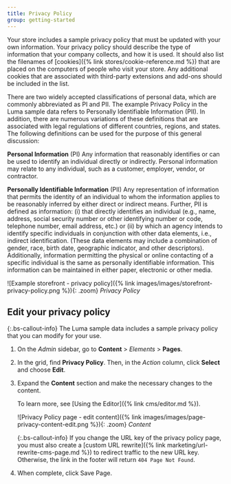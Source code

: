 ```yaml
---
title: Privacy Policy
group: getting-started
---
```


Your store includes a sample privacy policy that must be updated with your own information. Your privacy policy should describe the type of information that your company collects, and how it is used. It should also list the filenames of [cookies]({% link stores/cookie-reference.md %}) that are placed on the computers of people who visit your store. Any additional cookies that are associated with third-party extensions and add-ons should be included in the list.

There are two widely accepted classifications of personal data, which are commonly abbreviated as PI and PII. The example Privacy Policy in the Luma sample data refers to Personally Identifiable Information (PII). In addition, there are numerous variations of these definitions that are associated with legal regulations of different countries, regions, and states.  The following definitions can be used for the purpose of this general discussion:

**Personal Information** (PI)
Any information that reasonably identifies or can be used to identify an individual directly or indirectly. Personal information may relate to any individual, such as a customer, employer, vendor, or contractor. 

**Personally Identifiable Information** (PII)
Any representation of information that permits the identity of an individual to whom the information applies to be reasonably inferred by either direct or indirect means. Further, PII is defined as information: (i) that directly identifies an individual (e.g., name, address, social security number or other identifying number or code, telephone number, email address, etc.) or (ii) by which an agency intends to identify specific individuals in conjunction with other data elements, i.e., indirect identification. (These data elements may include a combination of gender, race, birth date, geographic indicator, and other descriptors). Additionally, information permitting the physical or online contacting of a specific individual is the same as personally identifiable information. This information can be maintained in either paper, electronic or other media.

![Example storefront - privacy policy]({% link images/images/storefront-privacy-policy.png %}){: .zoom}
_Privacy Policy_

## Edit your privacy policy

{:.bs-callout-info}
The Luma sample data includes a sample privacy policy that you can modify for your use.

1. On the _Admin_ sidebar, go to **Content** > _Elements_ > **Pages**.

1. In the grid, find **Privacy Policy**. Then, in the _Action_ column, click **Select** and choose **Edit**.

1. Expand the **Content** section and make the necessary changes to the content.

   To learn more, see [Using the Editor]({% link cms/editor.md %}).

    ![Privacy Policy page - edit content]({% link images/images/page-privacy-content-edit.png %}){: .zoom}
    _Content_

    {:.bs-callout-info}
    If you change the URL key of the privacy policy page, you must also create a [custom URL rewrite]({% link marketing/url-rewrite-cms-page.md %}) to redirect traffic to the new URL key. Otherwise, the link in the footer will return `404 Page Not Found`.

1. When complete, click <span class="btn">Save Page</span>.
